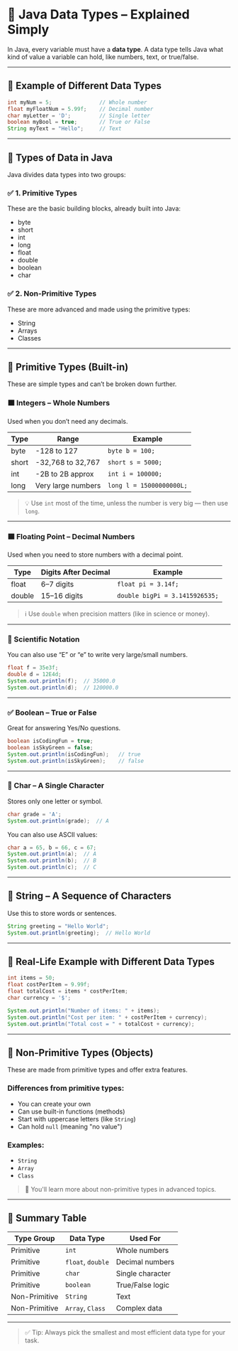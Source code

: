 
# 📘 Java Data Types – Explained Simply

In Java, every variable must have a **data type**. A data type tells Java what kind of value a variable can hold, like numbers, text, or true/false.

---

## 🔹 Example of Different Data Types
```java
int myNum = 5;               // Whole number
float myFloatNum = 5.99f;    // Decimal number
char myLetter = 'D';         // Single letter
boolean myBool = true;       // True or False
String myText = "Hello";     // Text
```

---

## 🧱 Types of Data in Java

Java divides data types into two groups:

### ✅ 1. Primitive Types
These are the basic building blocks, already built into Java:
- byte
- short
- int
- long
- float
- double
- boolean
- char

### ✅ 2. Non-Primitive Types
These are more advanced and made using the primitive types:
- String
- Arrays
- Classes

---

## 🔢 Primitive Types (Built-in)

These are simple types and can’t be broken down further.

### 🟧 Integers – Whole Numbers
Used when you don’t need any decimals.

| Type  | Range | Example |
|-------|-------|---------|
| byte  | -128 to 127 | `byte b = 100;` |
| short | -32,768 to 32,767 | `short s = 5000;` |
| int   | -2B to 2B approx | `int i = 100000;` |
| long  | Very large numbers | `long l = 15000000000L;` |

> 💡 Use `int` most of the time, unless the number is very big — then use `long`.

---

### 🟦 Floating Point – Decimal Numbers
Used when you need to store numbers with a decimal point.

| Type  | Digits After Decimal | Example |
|-------|-----------------------|---------|
| float | 6–7 digits | `float pi = 3.14f;` |
| double | 15–16 digits | `double bigPi = 3.1415926535;` |

> ℹ️ Use `double` when precision matters (like in science or money).

---

### 🔬 Scientific Notation
You can also use “E” or “e” to write very large/small numbers.

```java
float f = 35e3f;
double d = 12E4d;
System.out.println(f);  // 35000.0
System.out.println(d);  // 120000.0
```

---

### ✅ Boolean – True or False
Great for answering Yes/No questions.

```java
boolean isCodingFun = true;
boolean isSkyGreen = false;
System.out.println(isCodingFun);   // true
System.out.println(isSkyGreen);    // false
```

---

### 🔡 Char – A Single Character
Stores only one letter or symbol.

```java
char grade = 'A';
System.out.println(grade);  // A
```

You can also use ASCII values:
```java
char a = 65, b = 66, c = 67;
System.out.println(a);  // A
System.out.println(b);  // B
System.out.println(c);  // C
```

---

## 🧵 String – A Sequence of Characters
Use this to store words or sentences.

```java
String greeting = "Hello World";
System.out.println(greeting);  // Hello World
```

---

## 🎯 Real-Life Example with Different Data Types
```java
int items = 50;
float costPerItem = 9.99f;
float totalCost = items * costPerItem;
char currency = '$';

System.out.println("Number of items: " + items);
System.out.println("Cost per item: " + costPerItem + currency);
System.out.println("Total cost = " + totalCost + currency);
```

---

## 🧩 Non-Primitive Types (Objects)
These are made from primitive types and offer extra features.

### Differences from primitive types:
- You can create your own
- Can use built-in functions (methods)
- Start with uppercase letters (like `String`)
- Can hold `null` (meaning "no value")

### Examples:
- `String`
- `Array`
- `Class`

> 🧠 You'll learn more about non-primitive types in advanced topics.

---

## 📌 Summary Table

| Type Group | Data Type | Used For |
|------------|-----------|----------|
| Primitive  | `int`     | Whole numbers |
| Primitive  | `float`, `double` | Decimal numbers |
| Primitive  | `char`    | Single character |
| Primitive  | `boolean` | True/False logic |
| Non-Primitive | `String` | Text |
| Non-Primitive | `Array`, `Class` | Complex data |

---

> ✅ Tip: Always pick the smallest and most efficient data type for your task.
